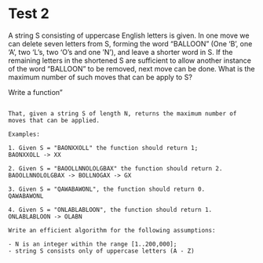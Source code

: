 # Test 2

A string S consisting of uppercase English letters is given. In one move we can delete seven letters from S, forming the word “BALLOON” (One ‘B’, one ‘A’, two ‘L’s, two ‘O’s and one ’N’), and leave a shorter word in S. If the remaining letters in the shortened S are sufficient to allow another instance of the word “BALLOON” to be removed, next move can be done. What is the maximum number of such moves that can be apply to S?

Write a function”

```function solution(S);

That, given a string S of length N, returns the maximum number of moves that can be applied.

Examples:

1. Given S = "BAONXXOLL" the function should return 1;
BAONXXOLL -> XX

2. Given S = "BAOOLLNNOLOLGBAX" the function should return 2.
BAOOLLNNOLOLGBAX -> BOLLNOGAX -> GX

3. Given S = "QAWABAWONL", the function should return 0.
QAWABAWONL

4. Given S = "ONLABLABLOON", the function should return 1.
ONLABLABLOON -> OLABN

Write an efficient algorithm for the following assumptions:

- N is an integer within the range [1..200,000];
- string S consists only of uppercase letters (A - Z)